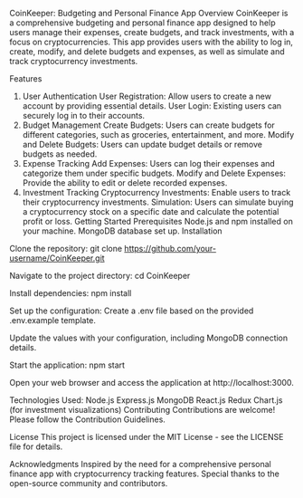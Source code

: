 
CoinKeeper: Budgeting and Personal Finance App
Overview
CoinKeeper is a comprehensive budgeting and personal finance app designed to help users manage their expenses, create budgets, and track investments, with a focus on cryptocurrencies. This app provides users with the ability to log in, create, modify, and delete budgets and expenses, as well as simulate and track cryptocurrency investments.

Features
1. User Authentication
User Registration: Allow users to create a new account by providing essential details.
User Login: Existing users can securely log in to their accounts.
2. Budget Management
Create Budgets: Users can create budgets for different categories, such as groceries, entertainment, and more.
Modify and Delete Budgets: Users can update budget details or remove budgets as needed.
3. Expense Tracking
Add Expenses: Users can log their expenses and categorize them under specific budgets.
Modify and Delete Expenses: Provide the ability to edit or delete recorded expenses.
4. Investment Tracking
Cryptocurrency Investments: Enable users to track their cryptocurrency investments.
Simulation: Users can simulate buying a cryptocurrency stock on a specific date and calculate the potential profit or loss.
Getting Started
Prerequisites
Node.js and npm installed on your machine.
MongoDB database set up.
Installation

Clone the repository:
git clone https://github.com/your-username/CoinKeeper.git

Navigate to the project directory:
cd CoinKeeper

Install dependencies:
npm install

Set up the configuration:
Create a .env file based on the provided .env.example template.

Update the values with your configuration, including MongoDB connection details.

Start the application:
npm start

Open your web browser and access the application at http://localhost:3000.

Technologies Used:
Node.js
Express.js
MongoDB
React.js
Redux
Chart.js (for investment visualizations)
Contributing
Contributions are welcome! Please follow the Contribution Guidelines.

License
This project is licensed under the MIT License - see the LICENSE file for details.

Acknowledgments
Inspired by the need for a comprehensive personal finance app with cryptocurrency tracking features.
Special thanks to the open-source community and contributors.
